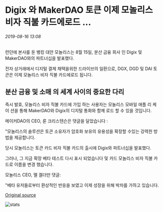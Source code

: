 # Digix 와 MakerDAO 토큰 이제 모놀리스 비자 직불 카드에로드 ...

###### 2019-08-16 13:08

런던에 본사를 둔 뱅킹 대안 모놀리스는 8월 15일, 분산 금융 회사 인 Digix 및 MakerDAO와의 파트너십을 발표했다.

전자 상거래에서 디지털 결제 채택을위한 드라이브의 일환으로, DGX, DGD 및 DAI 토큰은 이제 모놀리스 비자 직불 카드에로드 됩니다.

## 분산 금융 및 소매 의 세계 사이의 중요한 다리

즉시 발효, 모놀리스 비자 직불 카드에 가입 하는 사용자는 모놀리스 모바일 애플 리 케이 션을 통해 MakerDAO와 Digix의 디지털 통화와 함께 로드 할 수 있을 것입니다.

메이커DAO의 CEO, 룬 크리스텐슨은 댓글을 달았습니다 :

"모놀리스의 솔루션은 토큰 소유자가 암호화 보유의 유용성을 확장할 수있는 강력한 방법을 제공합니다.

당시 모놀리스는 토큰 카드 비자 직불 카드의 출시에 Digix와 파트너십을 발표했다.

그러나, 그 지금 확장 베타 테스트 다시 표시 되었습니다 및 카드 모놀리스 비자 직불 카드로 이름을 변경 했습니다.

모놀리스 CEO, 멜 겔더만 댓글:

"베타 유저들로부터 환상적인 반응을 보였고 이제 성장을 위해 박차를 가하고 있습니다.

[Original source](https://cointelegraph.com/news/digix-and-makerdao-tokens-now-loadable-onto-monolith-visa-debit-card)

![stats](https://c.statcounter.com/11760860/0/a89fa40b/1/ "stats")